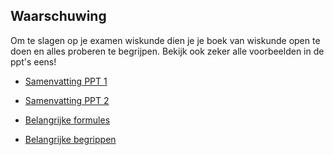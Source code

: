 ## Waarschuwing
Om te slagen op je examen wiskunde dien je je boek van wiskunde open te doen en alles proberen te begrijpen. Bekijk ook zeker alle voorbeelden in de ppt's eens!

- [Samenvatting PPT 1](theorie/PPT_1.md) 
- [Samenvatting PPT 2](theorie/PPT_2.md) 

- [Belangrijke formules](belangrijke_formules.md)
- [Belangrijke begrippen](belangrijke_begrippen.md)

